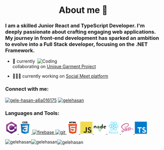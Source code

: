<h1 align="center"> About me 🚀 </h1>
<h3 align="left">I am a skilled Junior React and TypeScript Developer. I'm deeply passionate about crafting engaging web applications. My journey in front-end development has sparked an ambition to evolve into a Full Stack developer, focusing on the .NET Framework.</h3>
<img align="right" alt="Coding" width="400" src= "https://media.tenor.com/whgQwNlVvNkAAAAi/xero-code.gif"/>

- 🙌 currently collaborating on [Unique Garment Project](https://github.com/gelehasan/Unique-Garments-website-Group-project-)

- 👨🏾‍💻  currently working on [Social Meet platform](https://github.com/gelehasan/Activity-Application)

<h3 align="left">Connect with me:</h3>
<p align="left">
<a href="https://linkedin.com/in/gele-hasan-a6a016175" target="blank"><img align="center" src="https://raw.githubusercontent.com/rahuldkjain/github-profile-readme-generator/master/src/images/icons/Social/linked-in-alt.svg" alt="gele-hasan-a6a016175" height="30" width="40" /></a>
<a href="https://www.leetcode.com/gelehasan" target="blank"><img align="center" src="https://raw.githubusercontent.com/rahuldkjain/github-profile-readme-generator/master/src/images/icons/Social/leet-code.svg" alt="gelehasan" height="30" width="40" /></a>
</p>

<h3 align="left">Languages and Tools:</h3>
<p align="left"> <a href="https://www.w3schools.com/cs/" target="_blank" rel="noreferrer"> <img src="https://raw.githubusercontent.com/devicons/devicon/master/icons/csharp/csharp-original.svg" alt="csharp" width="40" height="40"/> </a> <a href="https://www.w3schools.com/css/" target="_blank" rel="noreferrer"> <img src="https://raw.githubusercontent.com/devicons/devicon/master/icons/css3/css3-original-wordmark.svg" alt="css3" width="40" height="40"/> </a> <a href="https://firebase.google.com/" target="_blank" rel="noreferrer"> <img src="https://www.vectorlogo.zone/logos/firebase/firebase-icon.svg" alt="firebase" width="40" height="40"/> </a> <a href="https://git-scm.com/" target="_blank" rel="noreferrer"> <img src="https://www.vectorlogo.zone/logos/git-scm/git-scm-icon.svg" alt="git" width="40" height="40"/> </a> <a href="https://www.w3.org/html/" target="_blank" rel="noreferrer"> <img src="https://raw.githubusercontent.com/devicons/devicon/master/icons/html5/html5-original-wordmark.svg" alt="html5" width="40" height="40"/> </a> <a href="https://developer.mozilla.org/en-US/docs/Web/JavaScript" target="_blank" rel="noreferrer"> <img src="https://raw.githubusercontent.com/devicons/devicon/master/icons/javascript/javascript-original.svg" alt="javascript" width="40" height="40"/> </a> <a href="https://nodejs.org" target="_blank" rel="noreferrer"> <img src="https://raw.githubusercontent.com/devicons/devicon/master/icons/nodejs/nodejs-original-wordmark.svg" alt="nodejs" width="40" height="40"/> </a> <a href="https://reactjs.org/" target="_blank" rel="noreferrer"> <img src="https://raw.githubusercontent.com/devicons/devicon/master/icons/react/react-original-wordmark.svg" alt="react" width="40" height="40"/> </a> <a href="https://sass-lang.com" target="_blank" rel="noreferrer"> <img src="https://raw.githubusercontent.com/devicons/devicon/master/icons/sass/sass-original.svg" alt="sass" width="40" height="40"/> </a> <a href="https://www.typescriptlang.org/" target="_blank" rel="noreferrer"> <img src="https://raw.githubusercontent.com/devicons/devicon/master/icons/typescript/typescript-original.svg" alt="typescript" width="40" height="40"/> </a> </p>

<p>
<img align="left" src="https://github-readme-stats-sigma-five.vercel.app/api?username=gelehasan&show_icons=true&locale=en" alt="gelehasan" />
</p>
<p>
<img align="left" src="https://github-readme-stats-sigma-five.vercel.app/api/top-langs?username=gelehasan&show_icons=true&locale=en&layout=compact" alt="gelehasan" />
</p>
<p>

<img align="center" src="https://github-readme-streak-stats.herokuapp.com/?user=gelehasan&" alt="gelehasan" />


</p>
